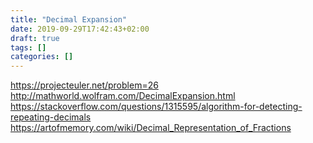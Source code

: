 ```yaml
---
title: "Decimal Expansion"
date: 2019-09-29T17:42:43+02:00
draft: true
tags: []
categories: []
---
```


https://projecteuler.net/problem=26
http://mathworld.wolfram.com/DecimalExpansion.html
https://stackoverflow.com/questions/1315595/algorithm-for-detecting-repeating-decimals
https://artofmemory.com/wiki/Decimal_Representation_of_Fractions
